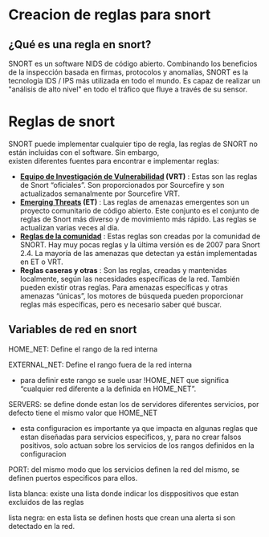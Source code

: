 # Creacion de reglas para snort

## ¿Qué es una regla en snort?
SNORT es un software NIDS de código abierto. 
Combinando los beneficios de la inspección basada en firmas, protocolos y anomalías, SNORT es la tecnología IDS / IPS más utilizada en todo el mundo.
Es capaz de realizar un "análisis de alto nivel" en todo el tráfico que fluye a través de su sensor.
# Reglas de snort
SNORT puede implementar cualquier tipo de regla, las reglas de SNORT no están incluidas con el software. Sin embargo,  
existen diferentes fuentes para encontrar e implementar reglas:
- **[Equipo de Investigación de Vulnerabilidad](https://en.wikipedia.org/wiki/Sourcefire_Vulnerability_Research_Team) (VRT)** : Estas son las reglas de Snort “oficiales”. Son proporcionados por Sourcefire y son actualizados semanalmente por Sourcefire VRT.
- **[Emerging Threats](https://ciberseguridad.blog/reglas-snort-deteccion-de-intrusos-y-uso-no-autorizado/Emerging%20Threats%20(ET)) (ET)** : Las reglas de amenazas emergentes son un proyecto comunitario de código abierto. Este conjunto es el conjunto de reglas de Snort más diverso y de movimiento más rápido. Las reglas se actualizan varias veces al día.
- **[Reglas de la comunidad](https://www.snort.org/downloads/#rule-downloads)** : Estas reglas son creadas por la comunidad de SNORT. Hay muy pocas reglas y la última versión es de 2007 para Snort 2.4. La mayoría de las amenazas que detectan ya están implementadas en ET o VRT.
- **Reglas caseras y otras** : Son las reglas, creadas y mantenidas localmente, según las necesidades específicas de la red. También pueden existir otras reglas. Para amenazas específicas y otras amenazas “únicas”, los motores de búsqueda pueden proporcionar reglas más específicas, pero es necesario saber qué buscar.

## Variables de red en snort

HOME_NET: Define el rango de la red interna

EXTERNAL_NET: Define el rango fuera de la red interna

- para definir este rango se suele usar !HOME_NET que significa “cualquier red diferente a la definida en HOME_NET”.

SERVERS: se define donde estan los de servidores diferentes servicios, por defecto tiene el mismo valor que HOME_NET

- esta configuracion es importante ya que impacta en algunas reglas que estan diseñadas para servicios especificos, y, para no crear falsos positivos, solo actuan sobre los servicios de los rangos definidos en la configuracion

PORT: del mismo modo que los servicios definen la red del mismo, se definen puertos especificos para ellos.

lista blanca: existe una lista donde indicar los disppositivos que estan excluidos de las reglas

lista negra: en esta lista se definen hosts que crean una alerta si son detectado en la red.
